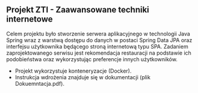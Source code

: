 ## Projekt ZTI - Zaawansowane techniki internetowe

Celem projektu było stworzenie serwera aplikacyjnego w technologii Java Spring 
wraz z warstwą dostępu do danych w postaci Spring Data JPA oraz interfejsu użytkownika będącego stroną internetową typu SPA. 
Zadaniem zaprojektowanego serwisu jest rekomendacja restauracji na podstawie ich podobieństwa oraz wykorzystując preferencje innych użytkowników.

* Projekt wykorzystuje konteneryzacje (Docker).
* Instrukcja wdrożenia znajduje się w dokumentacji (plik Dokuemntacja.pdf).
